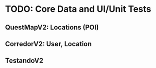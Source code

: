 # TODO: Core Data and UI/Unit Tests

## QuestMapV2: Locations (POI)

## CorredorV2: User, Location

## TestandoV2

